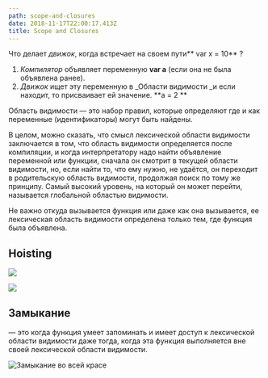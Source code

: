 ```yaml
---
path: scope-and-closures
date: 2018-11-17T22:00:17.413Z
title: Scope and Closures
---
```

Что делает _движок_, когда встречает на своем пути** var x = 10** ? 

1. _Компилятор_ объявляет переменную **var a** (если она не была объявлена ранее). 
2. _Движок_ ищет эту переменную в _Области видимости _и если находит, то присваивает ей значение. **a = 2 **

Область видимости — это набор правил, которые определяют где и как переменные (идентификаторы) могут быть найдены.

В целом, можно сказать, что смысл лексической области видимости заключается в том, что область видимости определяется после компиляции, и когда интерпретатору надо найти объявление переменной или функции, сначала он смотрит в текущей области видимости, но, если найти то, что ему нужно, не удаётся, он переходит в родительскую область видимости, продолжая поиск по тому же принципу. Самый высокий уровень, на который он может перейти, называется глобальной областью видимости.

Не важно откуда вызывается функция или даже как она вызывается, ее лексическая область видимости определена только тем, где функция была объявлена.

## Hoisting

![](/assets/carbon.png)

![](/assets/carbon-1-.png)

## Замыкание

 — это когда функция умеет запоминать и имеет доступ к лексической области видимости даже тогда, когда эта функция выполняется вне своей лексической области видимости.

![Замыкание во всей красе](/assets/carbon-2-.png)
